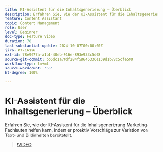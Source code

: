 ```yaml
---
title: KI-Assistent für die Inhaltsgenerierung – Überblick
description: Erfahren Sie, wie der KI-Assistent für die Inhaltsgenerierung Marketing-Fachleuten helfen kann, indem er proaktiv Vorschläge zur Variation von Text- und Bildinhalten bereitstellt.
feature: Content Assistant
topic: Content Management
role: User
level: Beginner
doc-type: Feature Video
duration: 78
last-substantial-update: 2024-10-07T00:00:00Z
jira: KT-16296
exl-id: 78e9077a-a1b1-40eb-916e-893e933c5d08
source-git-commit: bb6dc1a70df284f58645336e139d1b78c5cfe590
workflow-type: tm+mt
source-wordcount: '56'
ht-degree: 100%

---
```


# KI-Assistent für die Inhaltsgenerierung – Überblick

Erfahren Sie, wie der KI-Assistent für die Inhaltsgenerierung Marketing-Fachleuten helfen kann, indem er proaktiv Vorschläge zur Variation von Text- und Bildinhalten bereitstellt.

>[!VIDEO](https://video.tv.adobe.com/v/3432686/?learn=on)
